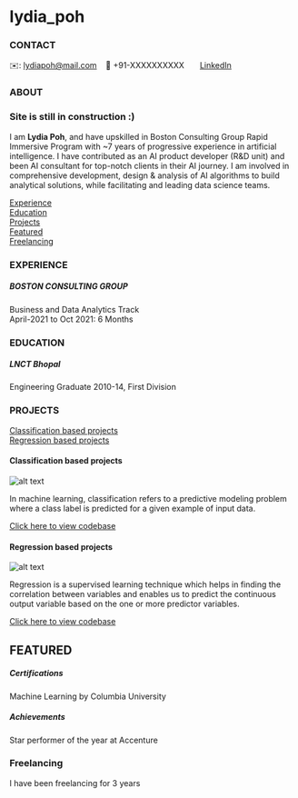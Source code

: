# lydia_poh
<!-- CONTACT Section Starts -->
### CONTACT

<!-- Add your details -->
✉️: lydiapoh@mail.com 
&nbsp;&nbsp; 📲 +91-XXXXXXXXXX
&nbsp;&nbsp;&nbsp;&nbsp;&nbsp; [LinkedIn](https://www.linkedin.com/in/lydia-poh7/) 
<!-- &nbsp;&nbsp;&nbsp;&nbsp;&nbsp; [LinkedIn](https://www.linkedin.com/in/kumar-vishwesh-8b059170/) 
<!-- &nbsp;&nbsp;&nbsp;&nbsp;&nbsp; [Website](https://datasciencestunt.com/)
<!-- CONTACT Section Ends -->

<!-- ABOUT Section Starts -->
### ABOUT
<!-- Add link to your picture -->
### Site is still in construction :)
<!--[alt text](https://raw.githubusercontent.com/krvishwesh54/Kumar-Vishwesh/main/images/profile.jpg)>

<!-- Add your details -->

I am __Lydia Poh__, and have upskilled in Boston Consulting Group Rapid Immersive Program with ~7 years of progressive experience in artificial intelligence. I have contributed as an AI product developer (R&D unit) and been AI consultant for top-notch clients in their AI journey. I am involved in comprehensive development, design & analysis of AI algorithms to build analytical solutions, while facilitating and leading data science teams.


<!-- Add link to the sections -->
[Experience](#experience) <br>
[Education](#education) <br>
[Projects](#projects) <br>
[Featured](#featured) <br> 
[Freelancing](#freelancing) <br>

<!-- ABOUT Section Ends -->

<!-- EXPERIENCE Section Starts -->
### EXPERIENCE
<!-- Add your details -->
##### BOSTON CONSULTING GROUP
Business and Data Analytics Track <br>
April-2021 to Oct 2021: 6 Months

<!-- ROLE: Data Scientist/ Machine Learning Engineer/ AI Consultant
<!-- UNIT: BCG GAMMA

Working on various analytics based cases that facilitates clients for next-generation AI strategy. Involved in asset building while applying scientific algorithms on a huge amount of text, time-series data, images and other forms of unstructured data.

<!-- EXPERIENCE Section Ends -->

<!-- EDUCATION Section Starts -->
### EDUCATION
<!-- Add your details -->
##### LNCT Bhopal
Engineering Graduate 2010-14, First Division

<!-- EDUCATION Section Ends -->

<!-- PROJECTS Section Starts -->
### PROJECTS
<!-- BCG Hackathon Project -->

[Classification based projects](#classification-based-projects) <br>
[Regression based projects](#regression-based-projects) <br>

<!-- Add your details -->

#### Classification based projects
![alt text](https://raw.githubusercontent.com/krvishwesh54/Kumar-Vishwesh/main/images/Classification.png)

In machine learning, classification refers to a predictive modeling problem where a class label is predicted for a given example of input data.

[Click here to view codebase](https://github.com/krvishwesh54/DataScience_DeepLearning_MachineLearning/tree/master/Classification)

#### Regression based projects
![alt text](https://raw.githubusercontent.com/krvishwesh54/Kumar-Vishwesh/main/images/Regression.jpg)

Regression is a supervised learning technique which helps in finding the correlation between variables and enables us to predict the continuous output variable based on the one or more predictor variables.

[Click here to view codebase](https://github.com/krvishwesh54/DataScience_DeepLearning_MachineLearning/tree/master/Regression)

<!-- PROJECTS Section Ends -->

<!-- FEATURED Section Starts -->
## FEATURED
<!-- Add your details -->
##### Certifications
Machine Learning by Columbia University

##### Achievements
Star performer of the year at Accenture
<!-- FEATURED Section Ends -->
### Freelancing
I have been freelancing for 3 years
